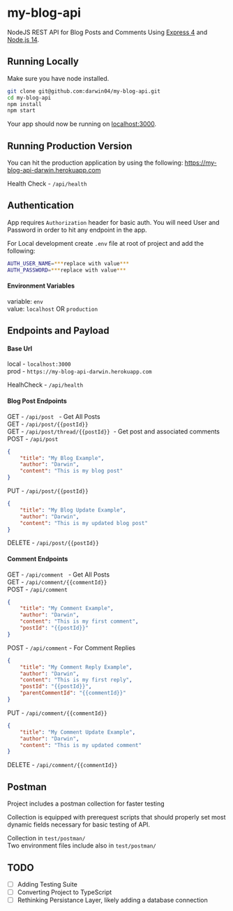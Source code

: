# my-blog-api
NodeJS REST API for Blog Posts and Comments Using [Express 4](http://expressjs.com/) and [Node.js 14](http://nodejs.org/).

## Running Locally

Make sure you have node installed.

```sh
git clone git@github.com:darwin04/my-blog-api.git
cd my-blog-api
npm install
npm start
```

Your app should now be running on [localhost:3000](http://localhost:3000/).

## Running Production Version
You can hit the production application by using the following:
https://my-blog-api-darwin.herokuapp.com

Health Check - `/api/health`


## Authentication
App requires `Authorization` header for basic auth. You will need User and Password in order to hit any endpoint in the app.

For Local development create `.env` file at root of project and add the following:
```sh
AUTH_USER_NAME=***replace with value***
AUTH_PASSWORD=***replace with value***
```

#### Environment Variables
variable: `env`<br>
value: `localhost` OR  `production`

## Endpoints and Payload
#### Base Url
local - `localhost:3000`<br>
prod - `https://my-blog-api-darwin.herokuapp.com`

HealhCheck - `/api/health`

#### Blog Post Endpoints
GET - `/api/post` &nbsp; - Get All Posts <br>
GET - `/api/post/{{postId}}` <br>
GET - `/api/post/thread/{{postId}}`&nbsp; - Get post and associated comments <br>
POST - `/api/post`<br>
```json
{
    "title": "My Blog Example",
    "author": "Darwin",
    "content": "This is my blog post"
}
```
PUT - `/api/post/{{postId}}`<br>
```json
{
    "title": "My Blog Update Example",
    "author": "Darwin",
    "content": "This is my updated blog post"
}
```
DELETE - `/api/post/{{postId}}`

#### Comment Endpoints
GET - `/api/comment` &nbsp; - Get All Posts <br>
GET - `/api/comment/{{commentId}}` <br>
POST - `/api/comment` <br>
```json
{
    "title": "My Comment Example",
    "author": "Darwin",
    "content": "This is my first comment",
    "postId": "{{postId}}"
}
```
POST - `/api/comment` - For Comment Replies <br>
```json
{
    "title": "My Comment Reply Example",
    "author": "Darwin",
    "content": "This is my first reply",
    "postId": "{{postId}}",
    "parentCommentId": "{{commentId}}"
}
```
PUT - `/api/comment/{{commentId}}` <br>
```json
{
    "title": "My Comment Update Example",
    "author": "Darwin",
    "content": "This is my updated comment"
}
```
DELETE - `/api/comment/{{commentId}}` <br>

## Postman
Project includes a postman collection for faster testing

Collection is equipped with prerequest scripts that should properly set most dynamic fields necessary for basic testing of API.

Collection in `test/postman/` <br>
Two environment files include also in `test/postman/`

## TODO
- [ ] Adding Testing Suite
- [ ] Converting Project to TypeScript
- [ ] Rethinking Persistance Layer, likely adding a database connection
